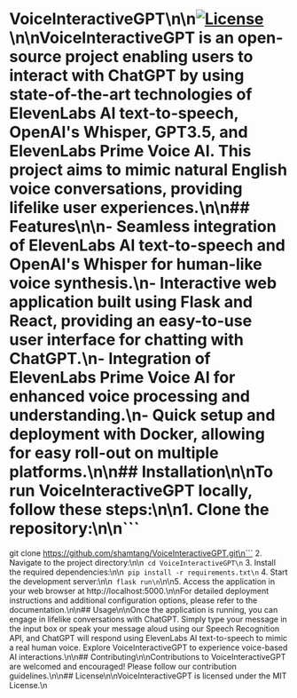 # VoiceInteractiveGPT\n\n[![License](https://img.shields.io/badge/license-MIT-blue.svg)](LICENSE)\n\nVoiceInteractiveGPT is an open-source project enabling users to interact with ChatGPT by using state-of-the-art technologies of ElevenLabs AI text-to-speech, OpenAI's Whisper, GPT3.5, and ElevenLabs Prime Voice AI. This project aims to mimic natural English voice conversations, providing lifelike user experiences.\n\n## Features\n\n- Seamless integration of ElevenLabs AI text-to-speech and OpenAI's Whisper for human-like voice synthesis.\n- Interactive web application built using Flask and React, providing an easy-to-use user interface for chatting with ChatGPT.\n- Integration of ElevenLabs Prime Voice AI for enhanced voice processing and understanding.\n- Quick setup and deployment with Docker, allowing for easy roll-out on multiple platforms.\n\n## Installation\n\nTo run VoiceInteractiveGPT locally, follow these steps:\n\n1. Clone the repository:\n\n```
git clone https://github.com/shamtang/VoiceInteractiveGPT.git\n```
2. Navigate to the project directory:\n\n```
cd VoiceInteractiveGPT\n```
3. Install the required dependencies:\n\n```
pip install -r requirements.txt\n```
4. Start the development server:\n\n```
flask run\n```\n\n5. Access the application in your web browser at http://localhost:5000.\n\nFor detailed deployment instructions and additional configuration options, please refer to the documentation.\n\n## Usage\n\nOnce the application is running, you can engage in lifelike conversations with ChatGPT. Simply type your message in the input box or speak your message aloud using our Speech Recognition API, and ChatGPT will respond using ElevenLabs AI text-to-speech to mimic a real human voice. Explore VoiceInteractiveGPT to experience voice-based AI interactions.\n\n## Contributing\n\nContributions to VoiceInteractiveGPT are welcomed and encouraged! Please follow our contribution guidelines.\n\n## License\n\nVoiceInteractiveGPT is licensed under the MIT License.\n